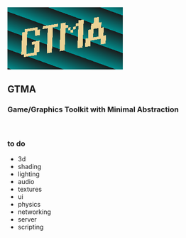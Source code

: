 <img src="gtma.png">
<h2>GTMA</h2>
<h3>Game/Graphics Toolkit with Minimal Abstraction</h3>
<br>
<h3>to do</h3>
 <ul>
  <li>3d</li>
  <li>shading</li>
  <li>lighting</li>
  <li>audio</li>
  <li>textures</li>
  <li>ui</li>
  <li>physics</li>
  <li>networking</li>
  <li>server</li>
  <li>scripting</li>
</ul> 
